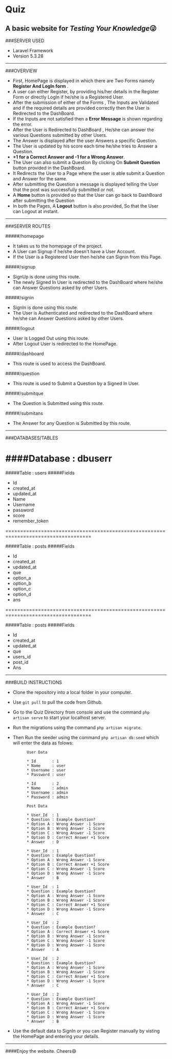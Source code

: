 # Quiz
## **A basic website for _Testing Your Knowledge_:stuck_out_tongue_winking_eye:**


###SERVER USED

- Laravel Framework
- Version 5.3.28

-----------------------------------------------------------------------------------

###OVERVIEW

- First, HomePage is displayed in which there are Two Forms namely **Register And LogIn form** . 
- A user can either Register, by providing his/her details in the Register Form or directly LogIn if he/she is a Registered User.
- After the submission of either of the Forms , The Inputs are Validated and if the required details are provided correctly then the User is Redirected to 	 the DashBoard. 
- If the Inputs are not satisfied then a **Error Message** is shown regarding the error.
- After the User is Redirected to DashBoard , He/she can answer the various Questions submitted by other Users.
- The Answer is displayed after the user Answers a specific Question.
- The User is updated by his score each time he/she tries to Answer a Question. 
- **+1 for a Correct Answer and -1 for a Wrong Answer**.
- The User can also submit a Question By clicking On **Submit Question** button provided in the DashBoard.
- It Redirects the User to a Page where the user is able submit a Question and Answer for the same.
- After submitting the Question a message is displayed telling the User that the post was successfully submitted or not.
- A **Home** button is provided so that the User can go back to DashBoard after submitting the Question
- In both the Pages, A **Logout** button is also provided, So that the User can Logout at instant.

-----------------------------------------------------------------------------------

###SERVER ROUTES

#####/homepage
- It takes us to the homepage of the project.
- A User can Signup if he/she doesn't have a User Account.
- If the User is a Registered User then he/she can Signin from this Page.

#####/signup
- SignUp is done using this route.
- The newly Signed In User is redirected to the DashBoard where he/she can Answer Questions asked by other Users.

#####/signin
- SignIn is done using this route.
- The User is Authenticated and redirected to the DashBoard where he/she can Answer Questions asked by other Users.

#####/logout
- User is Logged Out using this route.
- After Logout User is redirected to the HomePage.

#####/dashboard
- This route is used to access the DashBoard.

#####/question
- This route is used to Submit a Question by a Signed In User.

#####/submitque
- The Question is Submitted using this route.

#####/submitans
- The Answer for any Question is Submitted by this route.

-----------------------------------------------------------------------------------


###DATABASES/TABLES 


####Database : dbuserr
===================================================================================
#####Table : users
#####Fields
* Id
* created_at
* updated_at
* Name
* Username
* password
* score
* remember_token

===================================================================================

#####Table : posts
#####Fields
* Id
* created_at
* updated_at
* que
* option_a
* option_b
* option_c
* option_d
* ans

===================================================================================

#####Table : posts
#####Fields
* Id
* created_at
* updated_at
* que
* users_id
* post_id
* Ans

-----------------------------------------------------------------------------------


###BUILD INSTRUCTIONS

* Clone the repository into a local folder in your computer.
* Use `git pull` to pull the code from Github.
* Go to the Quiz Directory from console and use the command `php artisan serve` to start your localhost server.
* Run the migrations using the command `php artisan migrate`.
* Then Run the seeder using the command `php artisan db:seed` which will enter the data as folows:
			
			User Data		
			
			* Id       : 1
			* Name     : user
			* Username : user
			* Password : user
			
			* Id       : 2
			* Name     : admin
			* Username : admin
			* Password : admin
			
			Post Data

			* User_Id  : 1
			* Question : Example Question?
			* Option A : Wrong Answer -1 Score
			* Option B : Wrong Answer -1 Score
			* Option C : Wrong Answer -1 Score
			* Option D : Correct Answer +1 Score
			* Answer   : D

			* User_Id  : 1
			* Question : Example Question?
			* Option A : Wrong Answer -1 Score
			* Option B : Correct Answer +1 Score
			* Option C : Wrong Answer -1 Score
			* Option D : Wrong Answer -1 Score
			* Answer   : B

			* User_Id  : 1
			* Question : Example Question?
			* Option A : Wrong Answer -1 Score
			* Option B : Wrong Answer -1 Score
			* Option C : Correct Answer +1 Score
			* Option D : Wrong Answer -1 Score
			* Answer   : C

			* User_Id  : 2
			* Question : Example Question?
			* Option A : Correct Answer +1 Score
			* Option B : Wrong Answer -1 Score
			* Option C : Wrong Answer -1 Score
			* Option D : Wrong Answer -1 Score
			* Answer   : A

			* User_Id  : 2
			* Question : Example Question?
			* Option A : Wrong Answer -1 Score
			* Option B : Wrong Answer -1 Score
			* Option C : Correct Answer +1 Score
			* Option D : Wrong Answer -1 Score
			* Answer   : C

			* User_Id  : 2
			* Question : Example Question?
			* Option A : Wrong Answer -1 Score
			* Option B : Correct Answer +1 Score
			* Option C : Wrong Answer -1 Score
			* Option D : Wrong Answer -1 Score
			* Answer   : B

* Use the default data to SignIn or you can Register manually by visting the HomePage and entering your details.
			
-----------------------------------------------------------------------------------

####Enjoy the website. Cheers:smile: